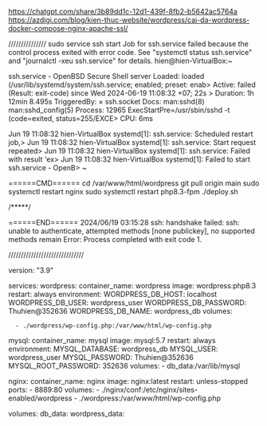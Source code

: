 https://chatgpt.com/share/3b89dd1c-12d1-439f-8fb2-b5642ac5764a
https://azdigi.com/blog/kien-thuc-website/wordpress/cai-da-wordpress-docker-compose-nginx-apache-ssl/

///////////////
sudo service ssh start
Job for ssh.service failed because the control process exited with error code.
See "systemctl status ssh.service" and "journalctl -xeu ssh.service" for details.
hien@hien-VirtualBox:~

 ssh.service - OpenBSD Secure Shell server
     Loaded: loaded (/usr/lib/systemd/system/ssh.service; enabled; preset: enab>
     Active: failed (Result: exit-code) since Wed 2024-06-19 11:08:32 +07; 22s >
   Duration: 1h 12min 8.495s
TriggeredBy: × ssh.socket
       Docs: man:sshd(8)
             man:sshd_config(5)
    Process: 12965 ExecStartPre=/usr/sbin/sshd -t (code=exited, status=255/EXCE>
        CPU: 6ms

Jun 19 11:08:32 hien-VirtualBox systemd[1]: ssh.service: Scheduled restart job,>
Jun 19 11:08:32 hien-VirtualBox systemd[1]: ssh.service: Start request repeated>
Jun 19 11:08:32 hien-VirtualBox systemd[1]: ssh.service: Failed with result 'ex>
Jun 19 11:08:32 hien-VirtualBox systemd[1]: Failed to start ssh.service - OpenB>
~


======CMD======
cd /var/www/html/wordpress
git pull origin main
sudo systemctl restart nginx
sudo systemctl restart php8.3-fpm
./deploy.sh

/*****/



======END======
2024/06/19 03:15:28 ssh: handshake failed: ssh: unable to authenticate, attempted methods [none publickey], no supported methods remain
Error: Process completed with exit code 1.



//////////////////////////////

version: "3.9"

services:
  wordpress:
    container_name: wordpress
    image: wordpress:php8.3
    restart: always
    environment:
      WORDPRESS_DB_HOST: localhost
      WORDPRESS_DB_USER: wordpress_user
      WORDPRESS_DB_PASSWORD: Thuhien@352636
      WORDPRESS_DB_NAME: wordpress_db
    volumes:

      - ./wordpress/wp-config.php:/var/www/html/wp-config.php


  mysql:
    container_name: mysql
    image: mysql:5.7
    restart: always
    environment:
      MYSQL_DATABASE: wordpress_db
      MYSQL_USER: wordpress_user
      MYSQL_PASSWORD: Thuhien@352636
      MYSQL_ROOT_PASSWORD: 352636
    volumes:
      - db_data:/var/lib/mysql

  nginx:
    container_name: nginx
    image: nginx:latest
    restart: unless-stopped
    ports:
      - 8889:80
    volumes:
      - ./nginx/conf:/etc/nginx/sites-enabled/wordpress
      - ./wordpress:/var/www/html/wp-config.php


volumes:
  db_data:
  wordpress_data:
